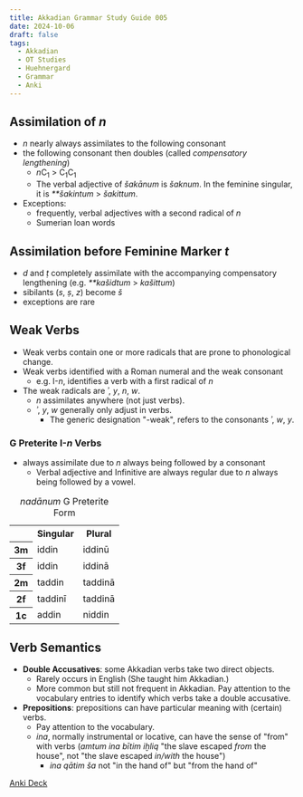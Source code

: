 ```yaml
---
title: Akkadian Grammar Study Guide 005
date: 2024-10-06
draft: false
tags:
  - Akkadian
  - OT Studies
  - Huehnergard
  - Grammar
  - Anki
---
```


<akkadian-toc></akkadian-toc>

<print-section>

## Assimilation of *n*

- *n* nearly always assimilates to the following consonant
- the following consonant then doubles (called *compensatory lengthening*)
    - *n*C<sub>1</sub> > C<sub>1</sub>C<sub>1</sub>
    - The verbal adjective of *šakānum* is *šaknum*. In the feminine singular, it is *\*\*šakintum* > *šakittum*.
- Exceptions:
    - frequently, verbal adjectives with a second radical of *n*
    - Sumerian loan words

## Assimilation before Feminine Marker *t*

- *d* and *ṭ* completely assimilate with the accompanying compensatory lengthening (e.g. *\*\*kašidtum* > *kašittum*)
- sibilants (*s*, *ṣ*, *z*) become *š*
- exceptions are rare

## Weak Verbs

- Weak verbs contain one or more radicals that are prone to phonological change.
- Weak verbs identified with a Roman numeral and the weak consonant
    - e.g. I-*n*, identifies a verb with a first radical of *n*
- The weak radicals are *ʾ*, *y*, *n*, *w*.
    - *n* assimilates anywhere (not just verbs).
    - *ʾ*, *y*, *w* generally only adjust in verbs.
        - The generic designation "-weak", refers to the consonants *ʾ*, *w*, *y*.

### G Preterite I-*n* Verbs

- always assimilate due to *n* always being followed by a consonant
    - Verbal adjective and Infinitive are always regular due to *n* always being followed by a vowel.

<table>
    <caption><em>nadānum</em> G Preterite Form</caption>
    <tr>
        <th></th>
        <th>Singular</th>
        <th>Plural</th>
    </tr>
    <tr>
        <th>3m</th>
        <td>iddin</td>
        <td>iddinū</td>
    </tr>
    <tr>
        <th>3f</th>
        <td>iddin</td>
        <td>iddinā</td>
    </tr>
    <tr>
        <th>2m</th>
        <td>taddin</td>
        <td>taddinā</td>
    </tr>
    <tr>
        <th>2f</th>
        <td>taddinī</td>
        <td>taddinā</td>
    </tr>
    <tr>
        <th>1c</th>
        <td>addin</td>
        <td>niddin</td>
    </tr>
</table>

## Verb Semantics

- **Double Accusatives**: some Akkadian verbs take two direct objects.
    - Rarely occurs in English (She taught him Akkadian.)
    - More common but still not frequent in Akkadian. Pay attention to the vocabulary entries to identify which verbs take a double accusative.
- **Prepositions**: prepositions can have particular meaning with (certain) verbs.
    - Pay attention to the vocabulary.
    - *ina*, normally instrumental or locative, can have the sense of "from" with verbs (*amtum ina bītim iḫliq* "the slave escaped *from* the house", not "the slave escaped *in/with* the house")
        - *ina qātim ša* not "in the hand of" but "from the hand of"

</print-section>

[Anki Deck](/anki/akkadian_005.apkg)

